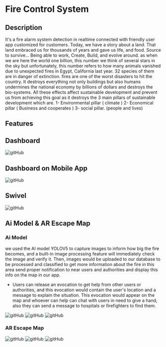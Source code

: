 # Fire Control System

## Description
It's a fire alarm system detection in realtime connected with friendly user app
customized for customers.
Today, we have a story about a land. That land embraced us for thousands of years and gave 
us life, and food. Source to survive… Being able to work, Create, Build, and evolve around. 
as when we are here the world one billion, this number we think of several stars in the sky but 
unfortunately, this number refers to how many animals vanished due to unexpected fires in Egypt, 
California last year. 32 species of them are in danger of extinction.
fires are one of the worst disasters to hit the country. It destroys everything not only buildings but also 
humans undermines the national economy by billions of dollars and destroys the bio-systems.
All these effects affect sustainable development and prevent us from achieving this goal as it 
destroys the 3 main pillars of sustainable development which are.
1- Environmental pillar ( climate  )
2- Economical pillar ( Business and cooperates )
3- social pillar. (people and lives)

## Features



## Dashboard
![gitHub](https://github.com/MostafaEdrees11/Fire_Control_System/blob/master/Simulation/Dashboard.gif)

## Dashboard on Mobile App
![gitHub]()

## Swivel
![gitHub](https://github.com/MostafaEdrees11/Fire_Control_System/blob/master/Simulation/swivel.gif)

## Ai Model & AR Escape Map
### Ai Model
we used the AI model YOLOV5 to capture images to inform how big the fire becomes, 
and a built-in image processing feature will immediately check the image and verify it. 
Then, images would be uploaded to our database to be processed and classified to get more information about 
the fire in this area send proper notification to near users and authorities and 
display this info on the map in our app.

- Users can release an evocation to get help from other users or authorities, 
and this evocation would contain the user's location and a message to explain the situation. 
This evocation would appear on the map and whoever can help can chat with users in need to give a hand, 
also they can send a message to hospitals or firefighters to find them.

![gitHub](https://github.com/MostafaEdrees11/Fire_Control_System/blob/master/Simulation/1.jpg)
![gitHub](https://github.com/MostafaEdrees11/Fire_Control_System/blob/master/Simulation/2.jpg)
![gitHub](https://github.com/MostafaEdrees11/Fire_Control_System/blob/master/Simulation/3.jpg)

### AR Escape Map
![gitHub]()
![gitHub]()
![gitHub]()